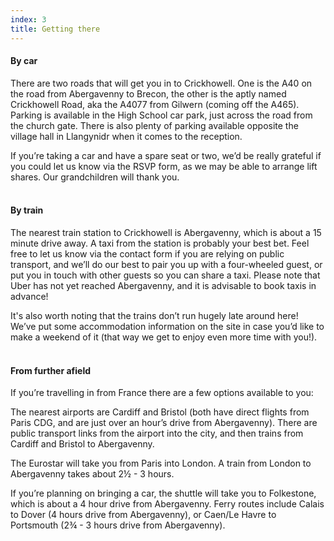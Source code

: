 ```yaml
---
index: 3
title: Getting there
---
```


<h4>By car</h4>
There are two roads that will get you in to Crickhowell. One is the A40 on the road from Abergavenny to Brecon, the other is the aptly named Crickhowell Road, aka the A4077 from Gilwern (coming off the A465).
Parking is available in the High School car park, just across the road from the church gate.
There is also plenty of parking available opposite the village hall in Llangynidr when it comes to the reception.

If you’re taking a car and have a spare seat or two, we’d be really grateful if you could let us know via the RSVP form, as we may be able to arrange lift shares. Our grandchildren will thank you.
<br><br>
<h4>By train</h4>
The nearest train station to Crickhowell is Abergavenny, which is about a 15 minute drive away. A taxi from the station is probably your best bet. Feel free to let us know via the contact form if you are relying on public transport, and we’ll do our best to pair you up with a four-wheeled guest, or put you in touch with other guests so you can share a taxi. Please note that Uber has not yet reached Abergavenny, and it is advisable to book taxis in advance! 

It's also worth noting that the trains don’t run hugely late around here! We’ve put some accommodation information on the site in case you’d like to make a weekend of it (that way we get to enjoy even more time with you!). 
<br><br>
<h4>From further afield</h4>
If you’re travelling in from France there are a few options available to you:

The nearest airports are Cardiff and Bristol (both have direct flights from Paris CDG, and are just over an hour’s drive from Abergavenny). There are public transport links from the airport into the city, and then trains from Cardiff and Bristol to Abergavenny.

The Eurostar will take you from Paris into London. A train from London to Abergavenny takes about 2½ - 3 hours.

If you’re planning on bringing a car, the shuttle will take you to Folkestone, which is about a 4 hour drive from Abergavenny. Ferry routes include Calais to Dover (4 hours drive from Abergavenny), or Caen/Le Havre to Portsmouth (2¾ - 3 hours drive from Abergavenny).  
